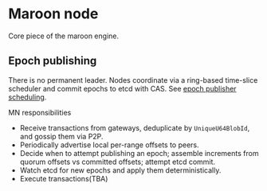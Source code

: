 # Maroon node

Core piece of the maroon engine.

## Epoch publishing

There is no permanent leader. Nodes coordinate via a ring-based time-slice scheduler and commit epochs to etcd with CAS. See [epoch publisher scheduling](./leader-election.md).

MN responsibilities

- Receive transactions from gateways, deduplicate by `UniqueU64BlobId`, and gossip them via P2P.
- Periodically advertise local per-range offsets to peers.
- Decide when to attempt publishing an epoch; assemble increments from quorum offsets vs committed offsets; attempt etcd commit.
- Watch etcd for new epochs and apply them deterministically.
- Execute transactions(TBA)